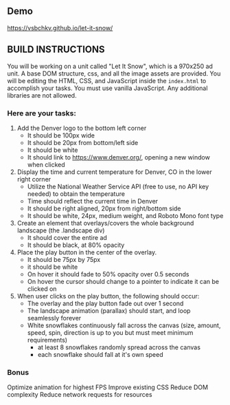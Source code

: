 ## Demo
https://vsbchkv.github.io/let-it-snow/

## BUILD INSTRUCTIONS
You will be working on a unit called "Let It Snow", which is a 970x250 ad unit. A base DOM structure, css, and all the image assets are provided. You will be editing the HTML, CSS, and JavaScript inside the `index.html` to accomplish your tasks. You must use vanilla JavaScript. Any additional libraries are not allowed.

### Here are your tasks:
1. Add the Denver logo to the bottom left corner
    - It should be 100px wide
    - It should be 20px from bottom/left side
    - It should be white
    - It should link to https://www.denver.org/, opening a new window when clicked
2. Display the time and current temperature for Denver, CO in the lower right corner
    - Utilize the National Weather Service API (free to use, no API key needed) to obtain the temperature
    - Time should reflect the current time in Denver
    - It should be right aligned, 20px from right/bottom side
    - It should be white, 24px, medium weight, and Roboto Mono font type
3. Create an element that overlays/covers the whole background landscape (the .landscape div)
    - It should cover the entire ad
    - It should be black, at 80% opacity
4. Place the play button in the center of the overlay.
    - It should be 75px by 75px
    - it should be white
    - On hover it should fade to 50% opacity over 0.5 seconds
    - On hover the cursor should change to a pointer to indicate it can be clicked on
5. When user clicks on the play button, the following should occur:
    - The overlay and the play button fade out over 1 second
    - The landscape animation (parallax) should start, and loop seamlessly forever
    - White snowflakes continuously fall across the canvas (size, amount, speed, spin, direction is up to you but must meet minimum requirements)
        - at least 8 snowflakes randomly spread across the canvas
        - each snowflake should fall at it's own speed

### Bonus
Optimize animation for highest FPS
Improve existing CSS
Reduce DOM complexity
Reduce network requests for resources
